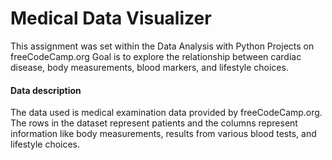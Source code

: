 # Medical Data Visualizer
This assignment was set within the Data Analysis with Python Projects on freeCodeCamp.org
Goal is to explore the relationship between cardiac disease, body measurements, blood markers, and lifestyle choices.
#### Data description
The data used is medical examination data provided by freeCodeCamp.org.
The rows in the dataset represent patients and the columns represent information like body measurements, results from various blood tests, and lifestyle choices.

